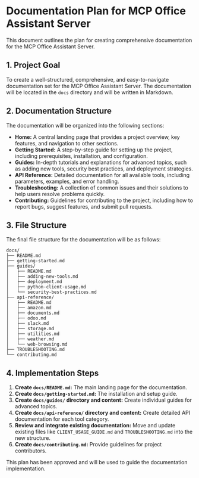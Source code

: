 # Documentation Plan for MCP Office Assistant Server

This document outlines the plan for creating comprehensive documentation for the MCP Office Assistant Server.

## 1. Project Goal

To create a well-structured, comprehensive, and easy-to-navigate documentation set for the MCP Office Assistant Server. The documentation will be located in the `docs` directory and will be written in Markdown.

## 2. Documentation Structure

The documentation will be organized into the following sections:

-   **Home:** A central landing page that provides a project overview, key features, and navigation to other sections.
-   **Getting Started:** A step-by-step guide for setting up the project, including prerequisites, installation, and configuration.
-   **Guides:** In-depth tutorials and explanations for advanced topics, such as adding new tools, security best practices, and deployment strategies.
-   **API Reference:** Detailed documentation for all available tools, including parameters, examples, and error handling.
-   **Troubleshooting:** A collection of common issues and their solutions to help users resolve problems quickly.
-   **Contributing:** Guidelines for contributing to the project, including how to report bugs, suggest features, and submit pull requests.

## 3. File Structure

The final file structure for the documentation will be as follows:

```
docs/
├── README.md
├── getting-started.md
├── guides/
│   ├── README.md
│   ├── adding-new-tools.md
│   ├── deployment.md
│   ├── python-client-usage.md
│   └── security-best-practices.md
├── api-reference/
│   ├── README.md
│   ├── amazon.md
│   ├── documents.md
│   ├── odoo.md
│   ├── slack.md
│   ├── storage.md
│   ├── utilities.md
│   ├── weather.md
│   └── web-browsing.md
├── TROUBLESHOOTING.md
└── contributing.md
```

## 4. Implementation Steps

1.  **Create `docs/README.md`:** The main landing page for the documentation.
2.  **Create `docs/getting-started.md`:** The installation and setup guide.
3.  **Create `docs/guides/` directory and content:** Create individual guides for advanced topics.
4.  **Create `docs/api-reference/` directory and content:** Create detailed API documentation for each tool category.
5.  **Review and integrate existing documentation:** Move and update existing files like `CLIENT_USAGE_GUIDE.md` and `TROUBLESHOOTING.md` into the new structure.
6.  **Create `docs/contributing.md`:** Provide guidelines for project contributors.

This plan has been approved and will be used to guide the documentation implementation.